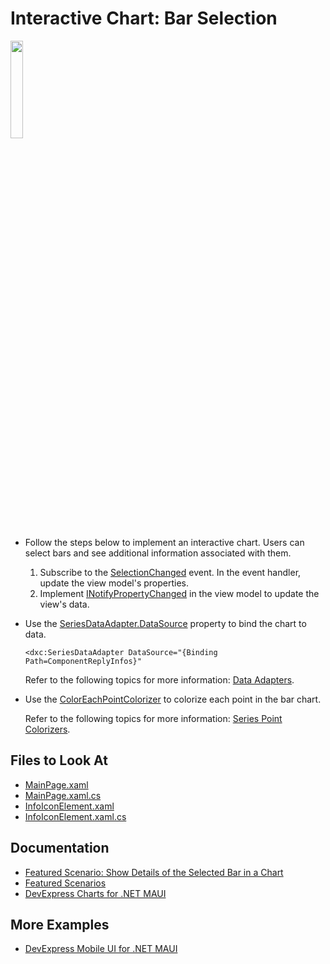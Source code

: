 # Interactive Chart: Bar Selection

<img src="https://github.com/DevExpress-Examples/maui-charts/assets/12169834/b7f4f8ea-b25f-4dde-98a9-c643d03f3bbb" width="20%"/>

* Follow the steps below to implement an interactive chart. Users can select bars and see additional information associated with them.
  1. Subscribe to the [SelectionChanged](https://docs.devexpress.com/MAUI/DevExpress.Maui.Charts.ChartBaseView.SelectionChanged) event. In the event handler, update the view model's properties.
  2. Implement [INotifyPropertyChanged](https://learn.microsoft.com/en-us/dotnet/api/system.componentmodel.inotifypropertychanged?view=net-7.0) in the view model to update the view's data.
* Use the [SeriesDataAdapter.DataSource](https://docs.devexpress.com/MAUI/DevExpress.Maui.Charts.DataSourceAdapterBase.DataSource) property to bind the chart to data. 

    ```<dxc:SeriesDataAdapter DataSource="{Binding Path=ComponentReplyInfos}"```
    
    Refer to the following topics for more information: [Data Adapters](https://docs.devexpress.com/MAUI/403336/charts/data-adapters).
    
* Use the [ColorEachPointColorizer](https://docs.devexpress.com/MAUI/DevExpress.Maui.Charts.ColorEachPointColorizer?p=netframework) to colorize each point in the bar chart. 

    Refer to the following topics for more information: [Series Point Colorizers](https://docs.devexpress.com/MAUI/403339/charts/series-point-colorizers).


## Files to Look At

* [MainPage.xaml](MainPage.xaml)
* [MainPage.xaml.cs](MainPage.xaml.cs)
* [InfoIconElement.xaml](InfoIconElement.xaml)
* [InfoIconElement.xaml.cs](InfoIconElement.xaml.cs)

## Documentation

* [Featured Scenario: Show Details of the Selected Bar in a Chart](https://docs.devexpress.com/MAUI/404470)
* [Featured Scenarios](https://docs.devexpress.com/MAUI/404291)
* [DevExpress Charts for .NET MAUI](https://docs.devexpress.com/MAUI/403300)

## More Examples

* [DevExpress Mobile UI for .NET MAUI](https://github.com/DevExpress-Examples/maui-demo-app/)
